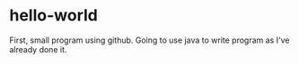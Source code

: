 # hello-world

First, small program using github. Going to use java to write program as I've already done it.
